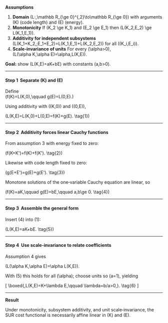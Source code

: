 
**Assumptions**

1. **Domain**  \(L:\,\mathbb R_{\ge 0}^{\,2}\to\mathbb R_{\ge 0}\) with arguments \(K\) (code length) and \(E\) (energy).  
2. **Monotonicity**  If \(K_2 \ge K_1\) and \(E_2 \ge E_1\) then \(L(K_2,E_2) \ge L(K_1,E_1)\).  
3. **Additivity for independent subsystems**  
   \(L(K_1+K_2,\;E_1+E_2)=L(K_1,E_1)+L(K_2,E_2)\) for all \((K_i,E_i)\).  
4. **Scale‑invariance of units**  For every \(\alpha>0\),  
   \(L(\alpha K,\alpha E)=\alpha\,L(K,E)\).

**Goal:** show \(L(K,E)=aK+bE\) with constants \(a,b>0\).

---

#### Step 1  Separate \(K\) and \(E\)

Define  
\(f(K)=L(K,0),\qquad g(E)=L(0,E).\)

Using additivity with \((K,0)\) and \((0,E)\),

\(L(K,E)=L(K,0)+L(0,E)=f(K)+g(E). \tag{1}\)

---

#### Step 2  Additivity forces linear Cauchy functions

From assumption 3 with energy fixed to zero:

\(f(K+K')=f(K)+f(K'). \tag{2}\)

Likewise with code length fixed to zero:

\(g(E+E')=g(E)+g(E'). \tag{3}\)

Monotone solutions of the one‑variable Cauchy equation are linear, so

\(f(K)=aK,\qquad g(E)=bE,\qquad a,b\ge 0. \tag{4}\)

---

#### Step 3  Assemble the general form

Insert (4) into (1):

\(L(K,E)=aK+bE. \tag{5}\)

---

#### Step 4  Use scale‑invariance to relate coefficients

Assumption 4 gives

\(L(\alpha K,\alpha E)=\alpha L(K,E)\).

With (5) this holds for all \(\alpha\); choose units so \(a=1\), yielding

\[
\boxed{\,L(K,E)=K+\lambda E,\qquad \lambda=b/a>0\,}. \tag{6}
\]

---

**Result**

Under monotonicity, subsystem additivity, and unit scale‑invariance, the SUR cost functional is necessarily affine linear in \(K\) and \(E\).
